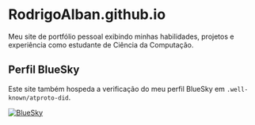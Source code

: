 # RodrigoAlban.github.io

Meu site de portfólio pessoal exibindo minhas habilidades, projetos e experiência como estudante de Ciência da Computação.

## Perfil BlueSky

Este site também hospeda a verificação do meu perfil BlueSky em `.well-known/atproto-did`.

[![BlueSky](https://img.icons8.com/?size=32&id=3ovMFy5JDSWq&format=png&color=000000)](https://bsky.app/profile/rodrigoalban.github.io)